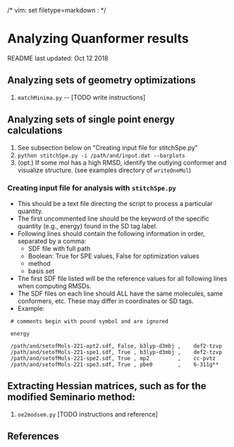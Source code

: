 /* vim: set filetype=markdown : */


# Analyzing Quanformer results

README last updated: Oct 12 2018  


## Analyzing sets of geometry optimizations

 1. `matchMinima.py` -- [TODO write instructions]


## Analyzing sets of single point energy calculations

 1. See subsection below on "Creating input file for stitchSpe.py"
 2. `python stitchSpe.py -i /path/and/input.dat --barplots`
 3. (opt.) If some mol has a high RMSD, identify the outlying conformer and visualize structure. (see examples directory of `writeOneMol`)


### Creating input file for analysis with `stitchSpe.py`

 * This should be a text file directing the script to process a particular quantity.
 * The first uncommented line should be the keyword of the specific quantity (e.g., energy) found in the SD tag label.
 * Following lines should contain the following information in order, separated by a comma:
    * SDF file with full path
    * Boolean: True for SPE values, False for optimization values
    * method
    * basis set
 * The first SDF file listed will be the reference values for all following lines when computing RMSDs.
 * The SDF files on each line should ALL have the same molecules, same conformers, etc. These may differ in coordinates or SD tags.
 * Example:

```
 # comments begin with pound symbol and are ignored

 energy

 /path/and/setofMols-221-opt2.sdf, False, b3lyp-d3mbj ,    def2-tzvp
 /path/and/setofMols-221-spe1.sdf, True , b3lyp-d3mbj ,    def2-tzvp
 /path/and/setofMols-221-spe2.sdf, True , mp2         ,    cc-pvtz
 /path/and/setofMols-221-spe3.sdf, True , pbe0        ,    6-311g**
```


## Extracting Hessian matrices, such as for the modified Seminario method:

 1. `oe2modsem.py` [TODO instructions and reference]


## References



